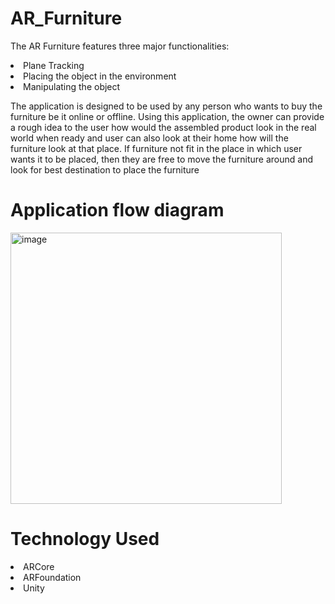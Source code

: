 # AR_Furniture
 
The AR Furniture features three major functionalities: 
<li>
 Plane Tracking <li>
 Placing the object in the environment <li>
 Manipulating the object
  
The application is designed to be used by any person who wants to buy the furniture be it online or offline. Using this application, the owner can provide a rough idea to the user how would the assembled product look in the real world when ready and user can also look at their home how will the furniture look at that place.
If furniture not fit in the place in which user wants it to be placed, then they are free to move the furniture around and look for best destination to place the furniture
  

  # Application flow diagram
 

<img width="434" alt="image" src="https://user-images.githubusercontent.com/56734217/132810973-110309fe-175e-41b6-86fe-1546c199abb9.png">
  

# Technology Used
<li>
ARCore <li>
ARFoundation <li>
Unity
